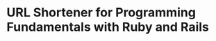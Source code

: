URL Shortener for Programming Fundamentals with Ruby and Rails
==============================================================
